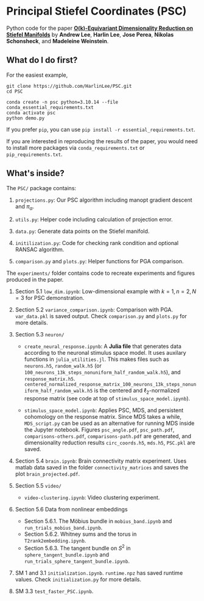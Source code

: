 # Principal Stiefel Coordinates (PSC)

Python code for the paper **[O(k)-Equivariant Dimensionality Reduction on Stiefel Manifolds](https://arxiv.org/abs/2309.10775)** by **Andrew Lee**, **Harlin Lee**, **Jose Perea**, **Nikolas Schonsheck**, and **Madeleine Weinstein**.

## What do I do first?

For the easiest example, 

```
git clone https://github.com/HarlinLee/PSC.git
cd PSC

conda create -n psc python=3.10.14 --file conda_essential_requirements.txt
conda activate psc
python demo.py
```

If you prefer `pip`, you can use `pip install -r essential_requirements.txt`.

If you are interested in reproducing the results of the paper, you would need to install more packages via `conda_requirements.txt` or `pip_requirements.txt`.

## What's inside?
The `PSC/` package contains:
1. `projections.py`: Our PSC algorithm including manopt gradient descent and $\pi_\alpha$.  

2. `utils.py`: Helper code including calculation of projection error.

3. `data.py`: Generate data points on the Stiefel manifold.

4. `initilization.py`: Code for checking rank condition and optional RANSAC algorithm.

5. `comparison.py` and `plots.py`: Helper functions for PGA comparison.
 

The `experiments/` folder contains code to recreate experiments and figures produced in the paper. 

1. Section 5.1 `low_dim.ipynb`: Low-dimensional example with $k=1, n=2, N=3$ for PSC demonstration.

2. Section 5.2 `variance_comparison.ipynb`: Comparison with PGA. `var_data.pkl` is saved output. Check `comparison.py` and `plots.py` for more details.

3. Section 5.3 `neuron/`
    - `create_neural_response.ipynb`: A **Julia file** that generates data according to the neuronal stimulus space model. It uses auxilary functions in `julia_utilities.jl`. This makes files such as `neurons.h5`, `random_walk.h5` (or `100_neurons_13k_steps_nonuniform_half_random_walk.h5`), and `response_matrix.h5`. `centered_normalized_response_matrix_100_neurons_13k_steps_nonuniform_half_random_walk.h5` is the centered and $\ell_2$-normalized response matrix (see code at top of `stimulus_space_model.ipynb`).

    - `stimulus_space_model.ipynb`: Applies PSC, MDS, and persistent cohomology on the response matrix. Since MDS takes a while, `MDS_script.py` can be used as an alternative for running MDS inside the Jupyter notebook. Figures `psc_angle.pdf`, `psc_path.pdf`, `comparisons-others.pdf`, `comparisons-path.pdf` are generated, and dimensionality reduction results `circ_coords.h5`, `mds.h5`, `PSC.pkl` are saved.

  
4. Section 5.4 `brain.ipynb`: Brain connectivity matrix experiment. Uses matlab data saved in the folder `connectivity_matrices` and saves the plot `brain_projected.pdf`.


5. Section 5.5 `video/`
   - `video-clustering.ipynb`: Video clustering experiment.
  
6. Section 5.6 Data from nonlinear embeddings
   - Section 5.6.1. The M&ouml;bius bundle in `mobius_band.ipynb` and `run_trials_mobius_band.ipynb`.
   - Section 5.6.2. Whitney sums and the torus in `T2rank2embedding.ipynb`.
   - Section 5.6.3. The tangent bundle on $S^2$ in `sphere_tangent_bundle.ipynb` and `run_trials_sphere_tangent_bundle.ipynb`.
  
7. SM 1 and 3.1 `initialization.ipynb`. `runtime.npz` has saved runtime values. Check `initialization.py` for more details.

8. SM 3.3 `test_faster_PSC.ipynb`.
